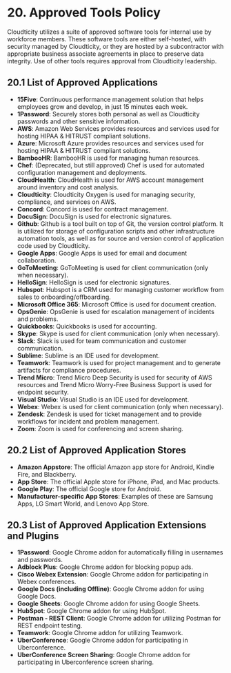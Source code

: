 # 20. Approved Tools Policy

Cloudticity utilizes a suite of approved software tools for internal use by workforce members. These software tools are either self-hosted, with security managed by Cloudticity, or they are hosted by a subcontractor with appropriate business associate agreements in place to preserve data integrity. Use of other tools requires approval from Cloudticity leadership.

## 20.1 List of Approved Applications
* **15Five**: Continuous performance management solution that helps employees grow and develop, in just 15 minutes each week.
* **1Password**: Securely stores both personal as well as Cloudticity passwords and other sensitive information.
* **AWS**: Amazon Web Services provides resources and services used for hosting HIPAA & HITRUST compliant solutions.
* **Azure**: Microsoft Azure provides resources and services used for hosting HIPAA & HITRUST compliant solutions.
* **BambooHR**: BambooHR is used for managing human resources.
* **Chef**: (Deprecated, but still approved) Chef is used for automated configuration management and deployments.
* **CloudHealth**: CloudHealth is used for AWS account management around inventory and cost analysis.
* **Cloudticity**: Cloudticity Oxygen is used for managing security, compliance, and services on AWS.
* **Concord**: Concord is used for contract management.
* **DocuSign**: DocuSign is used for electronic signatures.
* **Github**: Github is a tool built on top of Git, the version control platform. It is utilized for storage of configuration scripts and other infrastructure automation tools, as well as for source and version control of application code used by Cloudticity.
* **Google Apps**: Google Apps is used for email and document collaboration.
* **GoToMeeting**: GoToMeeting is used for client communication (only when necessary).
* **HelloSign**: HelloSign is used for electronic signatures.
* **Hubspot**: Hubspot is a CRM used for managing customer workflow from sales to onboarding/offboarding.
* **Microsoft Office 365**: Microsoft Office is used for document creation.
* **OpsGenie**: OpsGenie is used for escalation management of incidents and problems.
* **Quickbooks**: Quickbooks is used for accounting.
* **Skype**: Skype is used for client communication (only when necessary).
* **Slack**: Slack is used for team communication and customer communication.
* **Sublime**: Sublime is an IDE used for development.
* **Teamwork**: Teamwork is used for project management and to generate artifacts for compliance procedures.
* **Trend Micro**: Trend Micro Deep Security is used for security of AWS resources and Trend Micro Worry-Free Business Support is used for endpoint security.
* **Visual Studio**: Visual Studio is an IDE used for development.
* **Webex**: Webex is used for client communication (only when necessary).
* **Zendesk**: Zendesk is used for ticket management and to provide workflows for incident and problem management.
* **Zoom**: Zoom is used for conferencing and screen sharing.

## 20.2 List of Approved Application Stores
* **Amazon Appstore**: The official Amazon app store for Android, Kindle Fire, and Blackberry.
* **App Store**: The official Apple store for iPhone, iPad, and Mac products.
* **Google Play**: The official Google store for Android.
* **Manufacturer-specific App Stores**: Examples of these are Samsung Apps, LG Smart World, and Lenovo App Store.

## 20.3 List of Approved Application Extensions and Plugins
* **1Password**: Google Chrome addon for automatically filling in usernames and passwords.
* **Adblock Plus**: Google Chrome addon for blocking popup ads.
* **Cisco Webex Extension**: Google Chrome addon for participating in Webex conferences.
* **Google Docs (including Offline)**: Google Chrome addon for using Google Docs.
* **Google Sheets**: Google Chrome addon for using Google Sheets.
* **HubSpot**: Google Chrome addon for using HubSpot.
* **Postman - REST Client**: Google Chrome addon for utilizing Postman for REST endpoint testing.
* **Teamwork**: Google Chrome addon for utilizing Teamwork.
* **UberConference**: Google Chrome addon for participating in Uberconference.
* **UberConference Screen Sharing**: Google Chrome addon for participating in Uberconference screen sharing.
